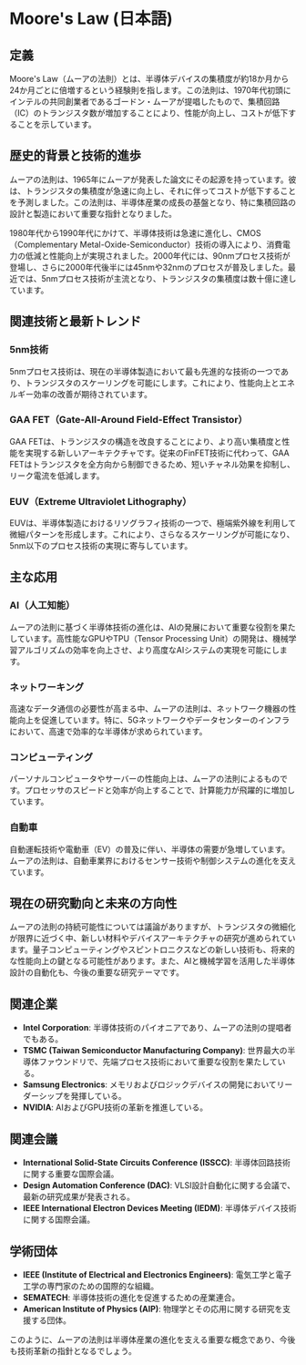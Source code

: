 # Moore's Law (日本語)

## 定義

Moore's Law（ムーアの法則）とは、半導体デバイスの集積度が約18か月から24か月ごとに倍増するという経験則を指します。この法則は、1970年代初頭にインテルの共同創業者であるゴードン・ムーアが提唱したもので、集積回路（IC）のトランジスタ数が増加することにより、性能が向上し、コストが低下することを示しています。

## 歴史的背景と技術的進歩

ムーアの法則は、1965年にムーアが発表した論文にその起源を持っています。彼は、トランジスタの集積度が急速に向上し、それに伴ってコストが低下することを予測しました。この法則は、半導体産業の成長の基盤となり、特に集積回路の設計と製造において重要な指針となりました。

1980年代から1990年代にかけて、半導体技術は急速に進化し、CMOS（Complementary Metal-Oxide-Semiconductor）技術の導入により、消費電力の低減と性能向上が実現されました。2000年代には、90nmプロセス技術が登場し、さらに2000年代後半には45nmや32nmのプロセスが普及しました。最近では、5nmプロセス技術が主流となり、トランジスタの集積度は数十億に達しています。

## 関連技術と最新トレンド

### 5nm技術

5nmプロセス技術は、現在の半導体製造において最も先進的な技術の一つであり、トランジスタのスケーリングを可能にします。これにより、性能向上とエネルギー効率の改善が期待されています。

### GAA FET（Gate-All-Around Field-Effect Transistor）

GAA FETは、トランジスタの構造を改良することにより、より高い集積度と性能を実現する新しいアーキテクチャです。従来のFinFET技術に代わって、GAA FETはトランジスタを全方向から制御できるため、短いチャネル効果を抑制し、リーク電流を低減します。

### EUV（Extreme Ultraviolet Lithography）

EUVは、半導体製造におけるリソグラフィ技術の一つで、極端紫外線を利用して微細パターンを形成します。これにより、さらなるスケーリングが可能になり、5nm以下のプロセス技術の実現に寄与しています。

## 主な応用

### AI（人工知能）

ムーアの法則に基づく半導体技術の進化は、AIの発展において重要な役割を果たしています。高性能なGPUやTPU（Tensor Processing Unit）の開発は、機械学習アルゴリズムの効率を向上させ、より高度なAIシステムの実現を可能にします。

### ネットワーキング

高速なデータ通信の必要性が高まる中、ムーアの法則は、ネットワーク機器の性能向上を促進しています。特に、5Gネットワークやデータセンターのインフラにおいて、高速で効率的な半導体が求められています。

### コンピューティング

パーソナルコンピュータやサーバーの性能向上は、ムーアの法則によるものです。プロセッサのスピードと効率が向上することで、計算能力が飛躍的に増加しています。

### 自動車

自動運転技術や電動車（EV）の普及に伴い、半導体の需要が急増しています。ムーアの法則は、自動車業界におけるセンサー技術や制御システムの進化を支えています。

## 現在の研究動向と未来の方向性

ムーアの法則の持続可能性については議論がありますが、トランジスタの微細化が限界に近づく中、新しい材料やデバイスアーキテクチャの研究が進められています。量子コンピューティングやスピントロニクスなどの新しい技術も、将来的な性能向上の鍵となる可能性があります。また、AIと機械学習を活用した半導体設計の自動化も、今後の重要な研究テーマです。

## 関連企業

- **Intel Corporation**: 半導体技術のパイオニアであり、ムーアの法則の提唱者でもある。
- **TSMC (Taiwan Semiconductor Manufacturing Company)**: 世界最大の半導体ファウンドリで、先端プロセス技術において重要な役割を果たしている。
- **Samsung Electronics**: メモリおよびロジックデバイスの開発においてリーダーシップを発揮している。
- **NVIDIA**: AIおよびGPU技術の革新を推進している。

## 関連会議

- **International Solid-State Circuits Conference (ISSCC)**: 半導体回路技術に関する重要な国際会議。
- **Design Automation Conference (DAC)**: VLSI設計自動化に関する会議で、最新の研究成果が発表される。
- **IEEE International Electron Devices Meeting (IEDM)**: 半導体デバイス技術に関する国際会議。

## 学術団体

- **IEEE (Institute of Electrical and Electronics Engineers)**: 電気工学と電子工学の専門家のための国際的な組織。
- **SEMATECH**: 半導体技術の進化を促進するための産業連合。
- **American Institute of Physics (AIP)**: 物理学とその応用に関する研究を支援する団体。

このように、ムーアの法則は半導体産業の進化を支える重要な概念であり、今後も技術革新の指針となるでしょう。